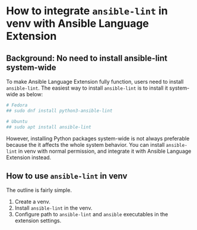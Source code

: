 # How to integrate `ansible-lint` in venv with Ansible Language Extension

## Background: No need to install ansible-lint system-wide

To make Ansible Language Extension fully function, users need to install
`ansible-lint`. The easiest way to install `ansible-lint` is to install it
system-wide as below:

```sh
# Fedora
## sudo dnf install python3-ansible-lint

# Ubuntu
## sudo apt install ansible-lint
```

However, installing Python packages system-wide is not always preferable
because the it affects the whole system behavior. You can install
`ansible-lint` in venv with normal permission, and integrate it with Ansible
Language Extension instead.

## How to use `ansible-lint` in venv

The outline is fairly simple.

1. Create a venv.
2. Install `ansible-lint` in the venv.
3. Configure path to `ansible-lint` and `ansible` executables in the extension settings.
